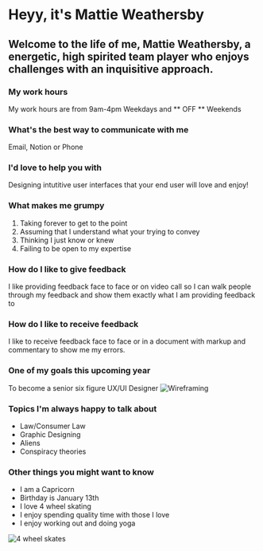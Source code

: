 # Heyy, it's Mattie Weathersby
## Welcome to the life of me, Mattie Weathersby, a energetic, high spirited team player who enjoys challenges with an inquisitive approach.

### My work hours
My work hours are from 9am-4pm Weekdays and ** OFF ** Weekends

### What's the best way to communicate with me
Email, Notion or Phone

### I'd love to help you with
Designing intutitive user interfaces that your end user will love and enjoy!

### What makes me grumpy
1. Taking forever to get to the point
2. Assuming that I understand what your trying to convey
3. Thinking I just know or knew
4. Failing to be open to my expertise
### How do I like to give feedback
I like providing feedback face to face or on video call
so I can walk people through my feedback and show them exactly
what I am providing feedback to
### How do I like to receive feedback
I like to receive feedback face to face or in a document
with markup and commentary to show me my errors.
### One of my goals this upcoming year
To become a senior six figure UX/UI Designer
![Wireframing](images/Wireframe.png)
### Topics I'm always happy to talk about
- Law/Consumer Law
- Graphic Designing
- Aliens
- Conspiracy theories
### Other things you might want to know
- I am a Capricorn
- Birthday is January 13th
- I love 4 wheel skating
- I enjoy spending quality time with those I love
- I enjoy working out and doing yoga

![4 wheel skates](images/Rollerskates.jpeg)

